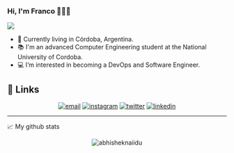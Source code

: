 ### Hi, I'm Franco 👋👨‍💻

<!--
**francov240/francov240** is a ✨ _special_ ✨ repository because its `README.md` (this file) appears on your GitHub profile.

Here are some ideas to get you started:
-->
  ![](https://komarev.com/ghpvc/?username=francov240&color=orange&style=plastic)
- 🌱 Currently living in Córdoba, Argentina.
- 📚 I'm an advanced Computer Engineering student at the National University of Cordoba.
- 💻 I’m interested in becoming a DevOps and Software Engineer.
## :link: Links
<p align="center">
   <a href="mailto:viotti.franco99@gmail.com"><img src="https://img.icons8.com/color/96/000000/gmail.png" alt="email"/></a>
   <a href="https://www.instagram.com/francovviotti"><img src="https://img.icons8.com/color/96/000000/instagram-new.png" alt="instagram"/></a>
   <a href="https://twitter.com/fvvviotti"><img src="https://img.icons8.com/color/96/000000/twitter-squared.png" alt="twitter"/></a>
   <a href="https://www.linkedin.com/in/franco-viotti/"><img src="https://img.icons8.com/color/96/000000/linkedin.png" alt="linkedin"/></a>
</p>

------------
📈 My github stats
<p align="center"> <img src="https://github-readme-stats.vercel.app/api?username=francov240&show_icons=true&theme=gotham" alt="abhisheknaiidu" />
